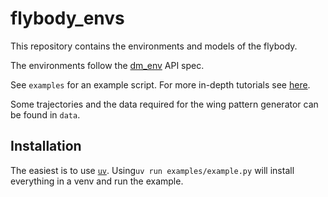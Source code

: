 # flybody_envs
This repository contains the environments and models of the flybody.

The environments follow the [dm_env](https://github.com/google-deepmind/dm_env/tree/master) API spec.

See `examples` for an example script. For more in-depth tutorials see [here](https://github.com/TuragaLab/flybody/tree/main/docs).

Some trajectories and the data required for the wing pattern generator can be found in `data`.

## Installation

The easiest is to use [`uv`](https://docs.astral.sh/uv/). Using`uv run examples/example.py` will install everything in a venv and run the example.
